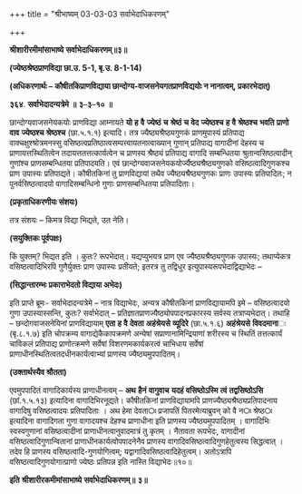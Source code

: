 +++
title = "श्रीभाष्यम् 03-03-03 सर्वाभेदाधिकरणम्"

+++
<div claऽऽ="elementor-widget-container">

**श्रीशारीरमीमांसाभाष्ये** **सर्वाभेदाधिकरणम्॥३॥**

**(ज्येष्ठश्रेष्ठप्राणविद्या छा.उ. 5-1, बृ.उ. 8-1-14)**

**(अधिकरणार्थः – कौषीतकिप्राणविद्याया छान्दोग्य-वाजसनेयगतप्राणविद्ययोः न नानात्वम्, प्रकारभेदात्)**

**३६४**. **सर्वाभेदादन्यत्रेमे** **॥** **३**–**३**–**१०** **॥**

छान्दोग्यवाजसनेयकयोः प्राणविद्या आम्नायते **यो** **ह** **वै** **ज्येष्ठं** **च** **श्रेष्ठं** **च** **वेद** **ज्येष्ठश्च** **ह** **वै** **श्रेष्ठश्च** **भवति** **प्राणो** **वाव** **ज्येष्ठश्च** **श्रेष्ठश्च** (छा.५.१.१) इत्यादि। तत्र ज्यैष्ठ्यश्रैष्ठ्यगुणकं प्राणमुपास्यं प्रतिपाद्य वाक्चक्षुश्श्रोत्रमनस्सु वसिष्ठत्वप्रतिष्ठात्वसम्पत्त्वायतनात्वाख्यान् गुणान् प्रतिपाद्य वागादीनां देहस्य च प्राणायत्तस्थितित्वेन तदायत्ततत्तत्कार्यत्वेन च प्राणस्य श्रैष्ठ्यं प्रतिपाद्य वागादि सम्बन्धितया श्रुतान्वसिष्ठत्वादीन् गुणांश्च प्राणसम्बन्धितया प्रतिपादयति। एवं छान्दोग्यवाजसनेयकयोर्ज्यैष्ठ्यश्रैष्ठ्यगुणको वसिष्ठत्वादिगुणकश्च प्राण उपास्यः प्रतिपाद्यते। कौषीतकिनां तु प्राणविद्यायां तथैव ज्यैष्ठ्यश्रैष्ठ्यगुणकः प्राणः उपास्यः प्रतिपादितः; न पुनर्वसिष्ठत्वादयो वागादिसम्बन्धिनो गुणाः प्राणसम्बन्धितया प्रतिपादिताः।

**(प्रकृताधिकरणीयः संशयः)**

तत्र संशयः – किमत्र विद्या भिद्यते, उत नेति।

**(सयुक्तिकः पूर्वपक्षः)**

किं युक्तम्? भिद्यत इति । कुतः? रूपभेदात्। यद्यप्युभयत्र प्राण एव ज्यैष्ठ्यश्रैष्ठ्यगुणक उपास्यः; तथाप्येकत्र वसिष्ठत्वादिभिरपि गुणैर्युक्तः प्राण उपास्यः प्रतीयते; इतरत्र तु तद्विधुर इत्युपास्यरूपभेदाद्विद्याभेदः –

**(सिद्धान्तारम्भः प्रकाराभेदतो विद्याया अभेदः)**

इति प्राप्ते ब्रूमः- सर्वाभेदादन्यत्रेमे – नात्र विद्याभेदः, अन्यत्र कौषीतकिनां प्राणविद्यायामपि इमे – वसिष्ठत्वादयो गुणा उपास्यास्सन्ति, कुतः? सर्वाभेदात् – प्रतिज्ञातप्राणज्यैष्ठ्योपपादनप्रकारस्य सर्वस्य तत्राप्यभेदात्। तथाहि – छन्दोगवाजसनेयिनां प्राणविद्यायाम् **एता** **ह** **वै** **देवता** **अहंश्रेयसे** **व्यूदिरे** (छा.५.१.६) **अहंश्रेयसे** **विवदमाना**ः (बृ.८.१.७) इति चोपक्रम्य वागाद्येकैकापक्रमणे अन्येषां सप्राणानामिन्द्रियाणां शरीरस्य च स्थितिं तत्तत्कार्यं चाविकलं प्रतिपाद्य प्राणोत्क्रमणे सर्वेषां विशरणमकार्यकरत्वं चाभिधाय सर्वेषां प्राणाधीनस्थितित्वतदधीनकार्यत्वाभ्यां प्राणस्य ज्यैष्ठ्यमुपपादितम्।

**(उक्तार्थस्यैव श्रौतता)**

एवमुपपादितं वागादिकार्यस्य प्राणाधीनत्वम् – **अथ** **हैनं** **वागुवाच** **यदहं** **वसिष्ठोऽस्मि** **त्वं** **तद्वसिष्ठोऽसि** (छां.१.५.१३) इत्यादिना वागादिभिरनूद्यते। कौषीतकिनां प्राणविद्यायामपि प्राणज्यैष्ठ्यश्रैष्ठ्यप्रतिपादनाय वागादिषु वसिष्ठत्वादयः प्रतिपादिताः । अथ हेमा देवता**ः** प्रजापतिं पितरमेत्याब्रुवन् को वै न**ः** श्रेष्ठ**ः** इत्यादिना वागादिगता गुणा वागादयश्च देहश्च प्राणाधीना इति प्राणस्य ज्यैष्ठ्यमुपपादितम् । वागादिभिः स्वस्वगुणानां वसिष्ठत्वादीनां प्राणाधीनत्वानुवादमात्रं तु कृतम् । नैतावता रूपभेदः, वागादीनां वसिष्ठत्वादिगुणान्वितानां प्राणाधीनकार्यत्वोपपादनेनैव प्राणस्य वागादिवसिष्ठत्वादिगुणहेतुत्वस्य सिद्धत्वात् । तदेव हि प्राणस्य वसिष्ठत्वादि-गुणयोगित्वम्; यद्वागादिवसिष्ठत्वादिहेतुत्वम्। अतोऽत्रापि वसिष्ठत्वादिगुणयोगात्प्राणो ज्येष्ठः प्रतिपन्न इति नास्ति विद्याभेदः॥१०॥

**इति** **श्रीशारीरकमीमांसाभाष्ये** **सर्वाभेदाधिकरणम्॥** **३॥**

</div>
